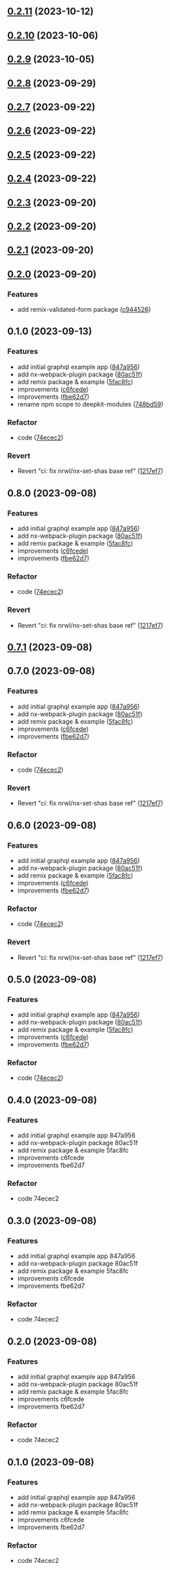 

## [0.2.11](https://github.com/marcus-sa/deepkit-modules/compare/nx-webpack-plugin-v0.2.10...nx-webpack-plugin-v0.2.11) (2023-10-12)

## [0.2.10](https://github.com/marcus-sa/deepkit-modules/compare/nx-webpack-plugin-v0.2.9...nx-webpack-plugin-v0.2.10) (2023-10-06)

## [0.2.9](https://github.com/marcus-sa/deepkit-modules/compare/nx-webpack-plugin-v0.2.8...nx-webpack-plugin-v0.2.9) (2023-10-05)

## [0.2.8](https://github.com/marcus-sa/deepkit-modules/compare/nx-webpack-plugin-v0.2.7...nx-webpack-plugin-v0.2.8) (2023-09-29)

## [0.2.7](https://github.com/marcus-sa/deepkit-modules/compare/nx-webpack-plugin-v0.2.6...nx-webpack-plugin-v0.2.7) (2023-09-22)

## [0.2.6](https://github.com/marcus-sa/deepkit-modules/compare/nx-webpack-plugin-v0.2.5...nx-webpack-plugin-v0.2.6) (2023-09-22)

## [0.2.5](https://github.com/marcus-sa/deepkit-modules/compare/nx-webpack-plugin-v0.2.4...nx-webpack-plugin-v0.2.5) (2023-09-22)

## [0.2.4](https://github.com/marcus-sa/deepkit-modules/compare/nx-webpack-plugin-v0.2.3...nx-webpack-plugin-v0.2.4) (2023-09-22)

## [0.2.3](https://github.com/marcus-sa/deepkit-modules/compare/nx-webpack-plugin-v0.2.2...nx-webpack-plugin-v0.2.3) (2023-09-20)

## [0.2.2](https://github.com/marcus-sa/deepkit-modules/compare/nx-webpack-plugin-v0.2.1...nx-webpack-plugin-v0.2.2) (2023-09-20)

## [0.2.1](https://github.com/marcus-sa/deepkit-modules/compare/nx-webpack-plugin-v0.2.0...nx-webpack-plugin-v0.2.1) (2023-09-20)

## [0.2.0](https://github.com/marcus-sa/deepkit-modules/compare/nx-webpack-plugin-v0.1.0...nx-webpack-plugin-v0.2.0) (2023-09-20)


### Features

* add remix-validated-form package ([c944526](https://github.com/marcus-sa/deepkit-modules/commit/c94452626dc1c12f38db8f50fb018140735db346))

## 0.1.0 (2023-09-13)


### Features

* add initial graphql example app ([847a956](https://github.com/marcus-sa/deepkit-modules/commit/847a9560bf4b20ecd9bcb9cffeaf7240f77baea1))
* add nx-webpack-plugin package ([80ac51f](https://github.com/marcus-sa/deepkit-modules/commit/80ac51f54e6f1b9497d73766daf245da76c525a0))
* add remix package & example ([5fac8fc](https://github.com/marcus-sa/deepkit-modules/commit/5fac8fc365436712bdb5f6b2613b0c4ca9abb730))
* improvements ([c6fcede](https://github.com/marcus-sa/deepkit-modules/commit/c6fcede69dded2fccd5927ea9969d4966685c7bd))
* improvements ([fbe62d7](https://github.com/marcus-sa/deepkit-modules/commit/fbe62d72d690dbb2df3edff1d3db03e29fefdcb7))
* rename npm scope to deepkit-modules ([748bd59](https://github.com/marcus-sa/deepkit-modules/commit/748bd59bc810a636811811e3d7814c55d584c581))


### Refactor

* code ([74ecec2](https://github.com/marcus-sa/deepkit-modules/commit/74ecec2343c1dd83a95070293fb74d77c22b4872))


### Revert

* Revert "ci: fix nrwl/nx-set-shas base ref" ([1217ef7](https://github.com/marcus-sa/deepkit-modules/commit/1217ef7ced66ba00a6ce05c3b4f6a1b150cc7a84))

## 0.8.0 (2023-09-08)


### Features

* add initial graphql example app ([847a956](https://github.com/marcus-sa/deepkit-community/commit/847a9560bf4b20ecd9bcb9cffeaf7240f77baea1))
* add nx-webpack-plugin package ([80ac51f](https://github.com/marcus-sa/deepkit-community/commit/80ac51f54e6f1b9497d73766daf245da76c525a0))
* add remix package & example ([5fac8fc](https://github.com/marcus-sa/deepkit-community/commit/5fac8fc365436712bdb5f6b2613b0c4ca9abb730))
* improvements ([c6fcede](https://github.com/marcus-sa/deepkit-community/commit/c6fcede69dded2fccd5927ea9969d4966685c7bd))
* improvements ([fbe62d7](https://github.com/marcus-sa/deepkit-community/commit/fbe62d72d690dbb2df3edff1d3db03e29fefdcb7))


### Refactor

* code ([74ecec2](https://github.com/marcus-sa/deepkit-community/commit/74ecec2343c1dd83a95070293fb74d77c22b4872))


### Revert

* Revert "ci: fix nrwl/nx-set-shas base ref" ([1217ef7](https://github.com/marcus-sa/deepkit-community/commit/1217ef7ced66ba00a6ce05c3b4f6a1b150cc7a84))

## [0.7.1](https://github.com/marcus-sa/deepkit-community/compare/nx-webpack-plugin-v0.7.0...nx-webpack-plugin-v0.7.1) (2023-09-08)

## 0.7.0 (2023-09-08)


### Features

* add initial graphql example app ([847a956](https://github.com/marcus-sa/deepkit-community/commit/847a9560bf4b20ecd9bcb9cffeaf7240f77baea1))
* add nx-webpack-plugin package ([80ac51f](https://github.com/marcus-sa/deepkit-community/commit/80ac51f54e6f1b9497d73766daf245da76c525a0))
* add remix package & example ([5fac8fc](https://github.com/marcus-sa/deepkit-community/commit/5fac8fc365436712bdb5f6b2613b0c4ca9abb730))
* improvements ([c6fcede](https://github.com/marcus-sa/deepkit-community/commit/c6fcede69dded2fccd5927ea9969d4966685c7bd))
* improvements ([fbe62d7](https://github.com/marcus-sa/deepkit-community/commit/fbe62d72d690dbb2df3edff1d3db03e29fefdcb7))


### Refactor

* code ([74ecec2](https://github.com/marcus-sa/deepkit-community/commit/74ecec2343c1dd83a95070293fb74d77c22b4872))


### Revert

* Revert "ci: fix nrwl/nx-set-shas base ref" ([1217ef7](https://github.com/marcus-sa/deepkit-community/commit/1217ef7ced66ba00a6ce05c3b4f6a1b150cc7a84))

## 0.6.0 (2023-09-08)


### Features

* add initial graphql example app ([847a956](https://github.com/marcus-sa/deepkit-community/commit/847a9560bf4b20ecd9bcb9cffeaf7240f77baea1))
* add nx-webpack-plugin package ([80ac51f](https://github.com/marcus-sa/deepkit-community/commit/80ac51f54e6f1b9497d73766daf245da76c525a0))
* add remix package & example ([5fac8fc](https://github.com/marcus-sa/deepkit-community/commit/5fac8fc365436712bdb5f6b2613b0c4ca9abb730))
* improvements ([c6fcede](https://github.com/marcus-sa/deepkit-community/commit/c6fcede69dded2fccd5927ea9969d4966685c7bd))
* improvements ([fbe62d7](https://github.com/marcus-sa/deepkit-community/commit/fbe62d72d690dbb2df3edff1d3db03e29fefdcb7))


### Refactor

* code ([74ecec2](https://github.com/marcus-sa/deepkit-community/commit/74ecec2343c1dd83a95070293fb74d77c22b4872))


### Revert

* Revert "ci: fix nrwl/nx-set-shas base ref" ([1217ef7](https://github.com/marcus-sa/deepkit-community/commit/1217ef7ced66ba00a6ce05c3b4f6a1b150cc7a84))

## 0.5.0 (2023-09-08)


### Features

* add initial graphql example app ([847a956](https://github.com/marcus-sa/deepkitx/commit/847a9560bf4b20ecd9bcb9cffeaf7240f77baea1))
* add nx-webpack-plugin package ([80ac51f](https://github.com/marcus-sa/deepkitx/commit/80ac51f54e6f1b9497d73766daf245da76c525a0))
* add remix package & example ([5fac8fc](https://github.com/marcus-sa/deepkitx/commit/5fac8fc365436712bdb5f6b2613b0c4ca9abb730))
* improvements ([c6fcede](https://github.com/marcus-sa/deepkitx/commit/c6fcede69dded2fccd5927ea9969d4966685c7bd))
* improvements ([fbe62d7](https://github.com/marcus-sa/deepkitx/commit/fbe62d72d690dbb2df3edff1d3db03e29fefdcb7))


### Refactor

* code ([74ecec2](https://github.com/marcus-sa/deepkitx/commit/74ecec2343c1dd83a95070293fb74d77c22b4872))

## 0.4.0 (2023-09-08)


### Features

* add initial graphql example app 847a956
* add nx-webpack-plugin package 80ac51f
* add remix package & example 5fac8fc
* improvements c6fcede
* improvements fbe62d7


### Refactor

* code 74ecec2

## 0.3.0 (2023-09-08)


### Features

* add initial graphql example app 847a956
* add nx-webpack-plugin package 80ac51f
* add remix package & example 5fac8fc
* improvements c6fcede
* improvements fbe62d7


### Refactor

* code 74ecec2

## 0.2.0 (2023-09-08)


### Features

* add initial graphql example app 847a956
* add nx-webpack-plugin package 80ac51f
* add remix package & example 5fac8fc
* improvements c6fcede
* improvements fbe62d7


### Refactor

* code 74ecec2

## 0.1.0 (2023-09-08)


### Features

* add initial graphql example app 847a956
* add nx-webpack-plugin package 80ac51f
* add remix package & example 5fac8fc
* improvements c6fcede
* improvements fbe62d7


### Refactor

* code 74ecec2